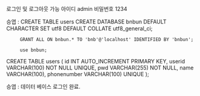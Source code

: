 로그인 및 로그아웃 가능 
아이디 admin 
비밀번호 1234

승엽 :    CREATE TABLE users CREATE DATABASE bnbun DEFAULT CHARACTER SET utf8 DEFAULT COLLATE utf8_general_ci;

         GRANT ALL ON bnbun.* TO 'bnb'@'localhost' IDENTIFIED BY 'bnbun';

         use bnbun;


CREATE TABLE users (
	id INT AUTO_INCREMENT PRIMARY KEY, 
	userid VARCHAR(100) NOT NULL UNIQUE,
	pwd VARCHAR(255) NOT NULL,
         name VARCHAR(100), 
	phonenumber VARCHAR(100) UNIQUE
);

승엽 : 데이터 베이스 로그인 완료.